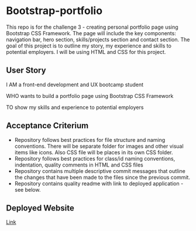 # Bootstrap-portfolio

This repo is for the challenge 3 - creating personal portfolio page using Bootstrap CSS Framework. The page will include the key components: navigation bar, hero section, skills/projects section and contact section. The goal of this project is to outline my story, my experience and skills to potential employers. I will be using HTML and CSS for this project. 

## User Story

I AM a front-end development and UX bootcamp student

WHO wants to build a portfolio page using Bootstrap CSS Framework

TO show my skills and experience to potential employers

## Acceptance Criterium

- Repository follows best practices for file structure and naming conventions. There will be separate folder for images and other visual items like icons. Also CSS file will be places in its own CSS folder.
- Repository follows best practices for class/id naming conventions, indentation, quality comments in HTML and CSS files
- Repository contains multiple descriptive commit messages that outline the changes that have been made to the files since the previous commit.
- Repository contains quality readme with link to deployed application - see below.


## Deployed Website

[Link](https://ladycosy.github.io/Bootstrap-portfolio/)
